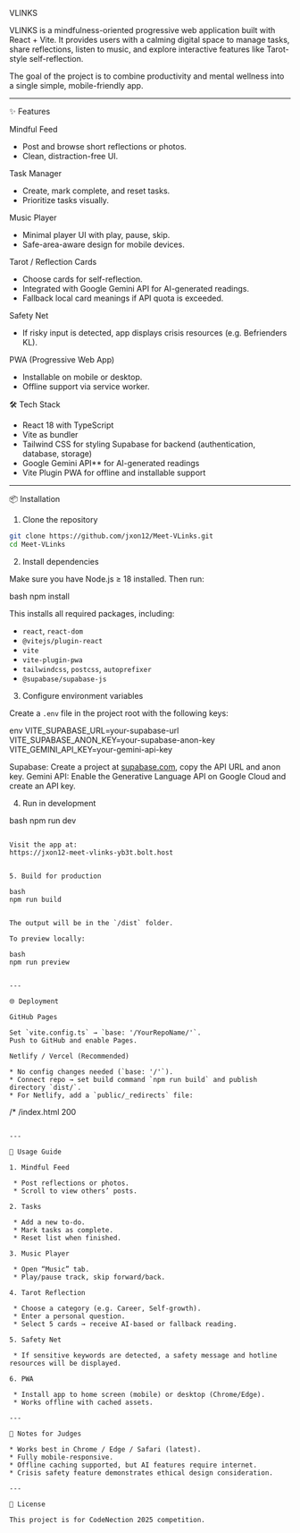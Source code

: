  VLINKS

VLINKS is a mindfulness-oriented progressive web application built with React + Vite.
It provides users with a calming digital space to manage tasks, share reflections, listen to music, and explore interactive features like Tarot-style self-reflection.

The goal of the project is to combine productivity and mental wellness into a single simple, mobile-friendly app.

---

 ✨ Features

Mindful Feed

  * Post and browse short reflections or photos.
  * Clean, distraction-free UI.

  Task Manager

  * Create, mark complete, and reset tasks.
  * Prioritize tasks visually.

  Music Player

  * Minimal player UI with play, pause, skip.
  * Safe-area-aware design for mobile devices.

  Tarot / Reflection Cards

  * Choose cards for self-reflection.
  * Integrated with Google Gemini API for AI-generated readings.
  * Fallback local card meanings if API quota is exceeded.

  Safety Net

  * If risky input is detected, app displays crisis resources (e.g. Befrienders KL).

  PWA (Progressive Web App)

  * Installable on mobile or desktop.
  * Offline support via service worker.



🛠️ Tech Stack

* React 18 with TypeScript
* Vite as bundler
* Tailwind CSS for styling
  Supabase for backend (authentication, database, storage)
* Google Gemini API** for AI-generated readings
* Vite Plugin PWA for offline and installable support

---

📦 Installation

1. Clone the repository

```bash
git clone https://github.com/jxon12/Meet-VLinks.git
cd Meet-VLinks
```

2. Install dependencies

Make sure you have Node.js ≥ 18 installed. Then run:

bash
npm install


This installs all required packages, including:

* `react`, `react-dom`
* `@vitejs/plugin-react`
* `vite`
* `vite-plugin-pwa`
* `tailwindcss`, `postcss`, `autoprefixer`
* `@supabase/supabase-js`

3. Configure environment variables

Create a `.env` file in the project root with the following keys:

env
VITE_SUPABASE_URL=your-supabase-url
VITE_SUPABASE_ANON_KEY=your-supabase-anon-key
VITE_GEMINI_API_KEY=your-gemini-api-key


Supabase: Create a project at [supabase.com](https://supabase.com), copy the API URL and anon key.
Gemini API: Enable the Generative Language API on Google Cloud and create an API key.

4. Run in development

bash
npm run dev
```

Visit the app at:
https://jxon12-meet-vlinks-yb3t.bolt.host


5. Build for production

bash
npm run build


The output will be in the `/dist` folder.

To preview locally:

bash
npm run preview


---

🌐 Deployment

GitHub Pages

Set `vite.config.ts` → `base: '/YourRepoName/'`.
Push to GitHub and enable Pages.

Netlify / Vercel (Recommended)

* No config changes needed (`base: '/'`).
* Connect repo → set build command `npm run build` and publish directory `dist/`.
* For Netlify, add a `public/_redirects` file:

  ```
  /* /index.html 200
  ```

---

 📖 Usage Guide

1. Mindful Feed

   * Post reflections or photos.
   * Scroll to view others’ posts.

2. Tasks

   * Add a new to-do.
   * Mark tasks as complete.
   * Reset list when finished.

3. Music Player

   * Open “Music” tab.
   * Play/pause track, skip forward/back.

4. Tarot Reflection

   * Choose a category (e.g. Career, Self-growth).
   * Enter a personal question.
   * Select 5 cards → receive AI-based or fallback reading.

5. Safety Net

   * If sensitive keywords are detected, a safety message and hotline resources will be displayed.

6. PWA

   * Install app to home screen (mobile) or desktop (Chrome/Edge).
   * Works offline with cached assets.

---

📌 Notes for Judges

* Works best in Chrome / Edge / Safari (latest).
* Fully mobile-responsive.
* Offline caching supported, but AI features require internet.
* Crisis safety feature demonstrates ethical design consideration.

---

📄 License

This project is for CodeNection 2025 competition.


